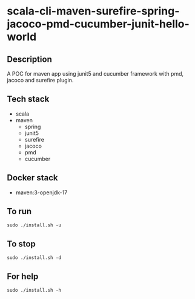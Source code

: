 # scala-cli-maven-surefire-spring-jacoco-pmd-cucumber-junit-hello-world

## Description
A POC for maven app using junit5
and cucumber framework
 with pmd,
jacoco and surefire plugin.

## Tech stack
- scala
- maven
	- spring
  - junit5
  - surefire
  - jacoco
  - pmd
  - cucumber

## Docker stack
- maven:3-openjdk-17

## To run
`sudo ./install.sh -u`

## To stop
`sudo ./install.sh -d`

## For help
`sudo ./install.sh -h`
